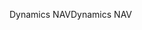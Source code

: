 <span data-ttu-id="13827-101">Dynamics NAV</span><span class="sxs-lookup"><span data-stu-id="13827-101">Dynamics NAV</span></span>